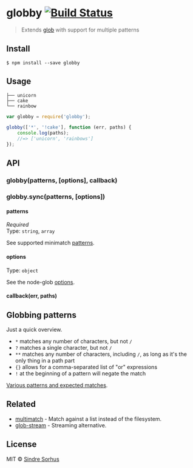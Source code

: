 # globby [![Build Status](https://travis-ci.org/sindresorhus/globby.svg?branch=master)](https://travis-ci.org/sindresorhus/globby)

> Extends [glob](https://github.com/isaacs/node-glob) with support for multiple patterns


## Install

```
$ npm install --save globby
```


## Usage

```
├── unicorn
├── cake
└── rainbow
```

```js
var globby = require('globby');

globby(['*', '!cake'], function (err, paths) {
	console.log(paths);
	//=> ['unicorn', 'rainbows']
});
```


## API

### globby(patterns, [options], callback)

### globby.sync(patterns, [options])

#### patterns

*Required*  
Type: `string`, `array`

See supported minimatch [patterns](https://github.com/isaacs/minimatch#usage).

#### options

Type: `object`

See the node-glob [options](https://github.com/isaacs/node-glob#options).

#### callback(err, paths)


## Globbing patterns

Just a quick overview.

- `*` matches any number of characters, but not `/`
- `?` matches a single character, but not `/`
- `**` matches any number of characters, including `/`, as long as it's the only thing in a path part
- `{}` allows for a comma-separated list of "or" expressions
- `!` at the beginning of a pattern will negate the match

[Various patterns and expected matches](https://github.com/sindresorhus/multimatch/blob/master/test.js).


## Related

- [multimatch](https://github.com/sindresorhus/multimatch) - Match against a list instead of the filesystem.
- [glob-stream](https://github.com/wearefractal/glob-stream) - Streaming alternative.


## License

MIT © [Sindre Sorhus](http://sindresorhus.com)
